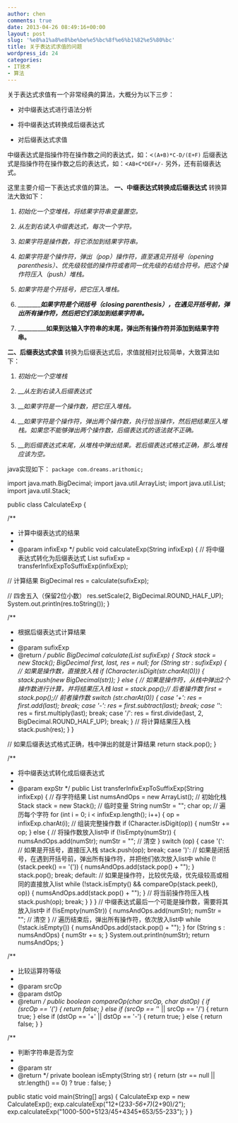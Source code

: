 ```yaml
---
author: chen
comments: true
date: 2013-04-26 08:49:16+00:00
layout: post
slug: '%e8%a1%a8%e8%be%be%e5%bc%8f%e6%b1%82%e5%80%bc'
title: 关于表达式求值的问题
wordpress_id: 24
categories:
- IT技术
- 算法
---
```


关于表达式求值有一个非常经典的算法，大概分为以下三步：



	
  * 对中缀表达式进行语法分析

	
  * 将中缀表达式转换成后缀表达式

	
  * 对后缀表达式求值


中缀表达式是指操作符在操作数之间的表达式，如：<`(A+B)*C-D/(E+F)`
后缀表达式是指操作符在操作数之后的表达式，如：<`AB+C*DEF+/-`
另外，还有前缀表达式。

这里主要介绍一下表达式求值的算法。
**一、中缀表达式转换成后缀表达式**
转换算法大致如下：



	
  1. _初始化一个空堆栈，将结果字符串变量置空。_

	
  2. _从左到右读入中缀表达式，每次一个字符。_

	
  3. _如果字符是操作数，将它添加到结果字符串。_

	
  4. _如果字符是个操作符，弹出（pop）操作符，直至遇见开括号（opening parenthesis）、优先级较低的操作符或者同一优先级的右结合符号。把这个操作符压入（push）堆栈。_

	
  5. _如果字符是个开括号，把它压入堆栈。_

	
  6. _____________如果字符是个闭括号（closing parenthesis），在遇见开括号前，弹出所有操作符，然后把它们添加到结果字符串。_____

	
  7. ________________如果到达输入字符串的末尾，弹出所有操作符并添加到结果字符串。______


**二、后缀表达式求值**
转换为后缀表达式后，求值就相对比较简单，大致算法如下：



	
  1. _初始化一个空堆栈_

	
  2. ___从左到右读入后缀表达式_

	
  3. ___如果字符是一个操作数，把它压入堆栈。_

	
  4. ___如果字符是个操作符，弹出两个操作数，执行恰当操作，然后把结果压入堆栈。如果您不能够弹出两个操作数，后缀表达式的语法就不正确。_

	
  5. ___到后缀表达式末尾，从堆栈中弹出结果。若后缀表达式格式正确，那么堆栈应该为空。_


java实现如下：
`package com.dreams.arithomic;`

import java.math.BigDecimal;
import java.util.ArrayList;
import java.util.List;
import java.util.Stack;

public class CalculateExp {

/**
* 计算中缀表达式的结果
*
* @param infixExp
*/
public void calculateExp(String infixExp) {
// 将中缀表达式转化为后缀表达式
List sufixExp = transferInfixExpToSuffixExp(infixExp);

// 计算结果
BigDecimal res = calculate(sufixExp);

// 四舍五入（保留2位小数）
res.setScale(2, BigDecimal.ROUND_HALF_UP);
System.out.println(res.toString());
}

/**
* 根据后缀表达式计算结果
*
* @param sufixExp
* @return
*/
public BigDecimal calculate(List sufixExp) {
Stack stack = new Stack();
BigDecimal first, last, res = null;
for (String str : sufixExp) {
// 如果是操作数，直接放入栈
if (Character.isDigit(str.charAt(0))) {
stack.push(new BigDecimal(str));
} else {
// 如果是操作符，从栈中弹出2个操作数进行计算，并将结果压入栈
last = stack.pop();// 后者操作数
first = stack.pop();// 前者操作数
switch (str.charAt(0)) {
case '+':
res = first.add(last);
break;
case '-':
res = first.subtract(last);
break;
case '*':
res = first.multiply(last);
break;
case '/':
res = first.divide(last, 2, BigDecimal.ROUND_HALF_UP);
break;
}
// 将计算结果压入栈
stack.push(res);
}
}

// 如果后缀表达式格式正确，栈中弹出的就是计算结果
return stack.pop();
}

/**
* 将中缀表达式转化成后缀表达式
*
* @param expStr
*/
public List transferInfixExpToSuffixExp(String infixExp) {
// 存字符结果
List numsAndOps = new ArrayList();
// 初始化栈
Stack stack = new Stack();
// 临时变量
String numStr = "";
char op;
// 遍历每个字符
for (int i = 0; i < infixExp.length(); i++) {
op = infixExp.charAt(i);
// 组装完整操作数
if (Character.isDigit(op)) {
numStr += op;
} else {
// 将操作数放入list中
if (!isEmpty(numStr)) {
numsAndOps.add(numStr);
numStr = ""; // 清空
}
switch (op) {
case '(': // 如果是开括号，直接压入栈
stack.push(op);
break;
case ')': // 如果是闭括号，在遇到开括号前，弹出所有操作符，并把他们依次放入list中
while (!(stack.peek() == '(')) {
numsAndOps.add(stack.pop() + "");
}
stack.pop();
break;
default:
// 如果是操作符，比较优先级，优先级较高或相同的直接放入list
while (!stack.isEmpty() && compareOp(stack.peek(), op)) {
numsAndOps.add(stack.pop() + "");
}
// 将当前操作符压入栈
stack.push(op);
break;
}
}
}
// 中缀表达式最后一个可能是操作数，需要将其放入list中
if (!isEmpty(numStr)) {
numsAndOps.add(numStr);
numStr = ""; // 清空
}
// 遍历结束后，弹出所有操作符，依次放入list中
while (!stack.isEmpty()) {
numsAndOps.add(stack.pop() + "");
}
for (String s : numsAndOps)
{
numStr += s;
}
System.out.println(numStr);
return numsAndOps;
}

/**
* 比较运算符等级
*
* @param srcOp
* @param dstOp
* @return
*/
public boolean compareOp(char srcOp, char dstOp) {
if (srcOp == '(') {
return false;
} else if (srcOp == '*' || srcOp == '/') {
return true;
} else if (dstOp == '+' || dstOp == '-') {
return true;
} else {
return false;
}
}

/**
* 判断字符串是否为空
*
* @param str
* @return
*/
private boolean isEmpty(String str) {
return (str == null || str.length() == 0) ? true : false;
}

public static void main(String[] args) {
CalculateExp exp = new CalculateExp();
exp.calculateExp("12+(23*3-56+7)*(2+90)/2");
exp.calculateExp("1000-500+5123/45+4345*653/55-233");
}
}
